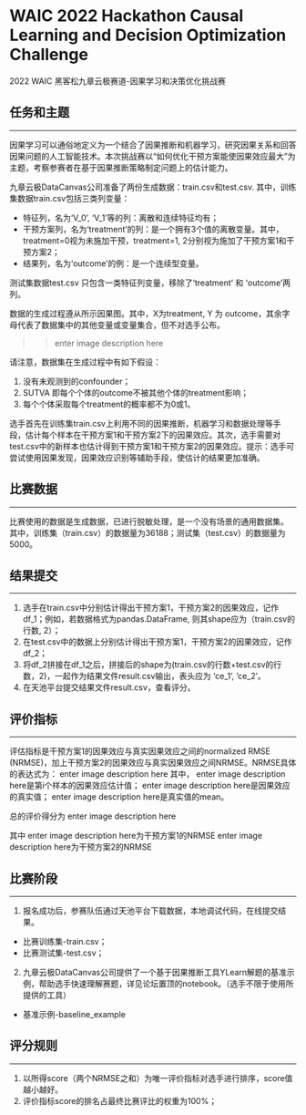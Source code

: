 # WAIC 2022 Hackathon Causal Learning and Decision Optimization Challenge
2022 WAIC 黑客松九章云极赛道-因果学习和决策优化挑战赛

## 任务和主题
---
因果学习可以通俗地定义为一个结合了因果推断和机器学习，研究因果关系和回答因果问题的人工智能技术。本次挑战赛以“如何优化干预方案能使因果效应最大”为主题，考察参赛者在基于因果推断策略制定问题上的估计能力。

九章云极DataCanvas公司准备了两份生成数据：train.csv和test.csv.
其中，训练集数据train.csv包括三类列变量：

+ 特征列，名为‘V_0’, ‘V_1’等的列：离散和连续特征均有；
+ 干预方案列，名为‘treatment’的列：是一个拥有3个值的离散变量。其中，treatment=0视为未施加干预，treatment=1, 2分别视为施加了干预方案1和干预方案2；
+ 结果列，名为‘outcome’的例：是一个连续型变量。

测试集数据test.csv 只包含一类特征列变量，移除了‘treatment’ 和 ‘outcome’两列。

数据的生成过程遵从所示因果图。其中，X为treatment, Y 为 outcome，其余字母代表了数据集中的其他变量或变量集合，但不对选手公布。

>> enter image description here

请注意，数据集在生成过程中有如下假设：

1. 没有未观测到的confounder；
2. SUTVA 即每个个体的outcome不被其他个体的treatment影响；
3. 每个个体采取每个treatment的概率都不为0或1。

选手首先在训练集train.csv上利用不同的因果推断，机器学习和数据处理等手段，估计每个样本在干预方案1和干预方案2下的因果效应。其次，选手需要对test.csv中的新样本也估计得到干预方案1和干预方案2的因果效应。提示：选手可尝试使用因果发现，因果效应识别等辅助手段，使估计的结果更加准确。

## 比赛数据
---
比赛使用的数据是生成数据，已进行脱敏处理，是一个没有场景的通用数据集。
其中，训练集（train.csv）的数据量为36188；测试集（test.csv）的数据量为 5000。

## 结果提交
---
1. 选手在train.csv中分别估计得出干预方案1，干预方案2的因果效应，记作df_1；例如，若数据格式为pandas.DataFrame, 则其shape应为（train.csv的行数, 2）；
2. 在test.csv中的数据上分别估计得出干预方案1，干预方案2的因果效应，记作 df_2；
3. 将df_2拼接在df_1之后，拼接后的shape为(train.csv的行数+test.csv的行数，2)，一起作为结果文件result.csv输出，表头应为 ‘ce_1’, ’ce_2’。
4. 在天池平台提交结果文件result.csv，查看评分。

## 评价指标
---
评估指标是干预方案1的因果效应与真实因果效应之间的normalized RMSE (NRMSE)，加上干预方案2的因果效应与真实因果效应之间NRMSE。NRMSE具体的表达式为：
enter image description here
其中，
enter image description here是第i个样本的因果效应估计值；
enter image description here是因果效应的真实值；
enter image description here是真实值的mean。

总的评价得分为
enter image description here

其中
enter image description here为干预方案1的NRMSE
enter image description here为干预方案2的NRMSE

## 比赛阶段
---
1. 报名成功后，参赛队伍通过天池平台下载数据，本地调试代码，在线提交结果。
+ 比赛训练集-train.csv；
+ 比赛测试集-test.csv；
2. 九章云极DataCanvas公司提供了一个基于因果推断工具YLearn解题的基准示例，帮助选手快速理解赛题，详见论坛置顶的notebook。（选手不限于使用所提供的工具）
+ 基准示例-baseline_example

## 评分规则
---
1. 以所得score（两个NRMSE之和）为唯一评价指标对选手进行排序，score值越小越好。
2. 评价指标score的排名占最终比赛评比的权重为100%；
